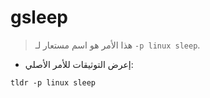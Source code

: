 # gsleep

> هذا الأمر هو اسم مستعار لـ `-p linux sleep`.

- إعرض التوثيقات للأمر الأصلي:

`tldr -p linux sleep`
